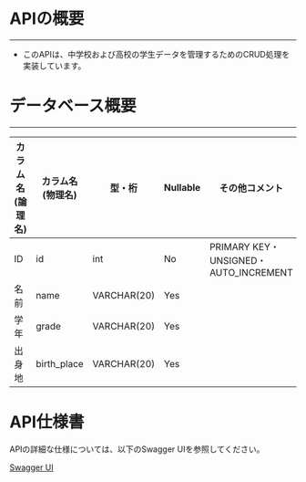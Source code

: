# APIの概要

***

- このAPIは、中学校および高校の学生データを管理するためのCRUD処理を実装しています。

# データベース概要

***

| カラム名(論理名) | カラム名(物理名)   | 型・桁         | Nullable | その他コメント                               | 
|-----------|-------------|-------------|----------|---------------------------------------|
| ID        | id          | int         | No       | PRIMARY KEY・ UNSIGNED・ AUTO_INCREMENT |
| 名前        | name        | VARCHAR(20) | Yes      |                                       |
| 学年        | grade       | VARCHAR(20) | Yes      |                                       |
| 出身地       | birth_place | VARCHAR(20) | Yes      |                                       |

# API仕様書

APIの詳細な仕様については、以下のSwagger UIを参照してください。

[Swagger UI](http://localhost:8080/swagger-ui.html)
